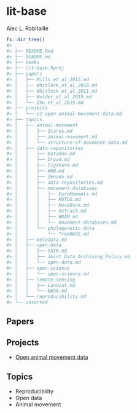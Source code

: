 
<!-- README.md is generated from README.Rmd. Please edit that file -->

# lit-base

Alec L. Robitaille

``` r
fs::dir_tree()
#> .
#> ├── README.Rmd
#> ├── README.md
#> ├── books
#> ├── lit-base.Rproj
#> ├── papers
#> │   ├── Mills_et_al_2015.md
#> │   ├── Whitlock_et_al_2010.md
#> │   ├── Whitlock_et_al_2011.md
#> │   ├── Wulder_et_al_2019.md
#> │   └── Zhu_et_al_2019.md
#> ├── projects
#> │   └── c2-open-animal-movement-data.md
#> ├── topics
#> │   ├── animal-movement
#> │   │   ├── Icarus.md
#> │   │   ├── animal-movement.md
#> │   │   └── structure-of-movement-data.md
#> │   ├── data-repositories
#> │   │   ├── DataOne.md
#> │   │   ├── Dryad.md
#> │   │   ├── Figshare.md
#> │   │   ├── KNB.md
#> │   │   ├── Zenodo.md
#> │   │   ├── data-repositories.md
#> │   │   ├── movement-databases
#> │   │   │   ├── EuroMammals.md
#> │   │   │   ├── MOTUS.md
#> │   │   │   ├── MoveBank.md
#> │   │   │   ├── OzTrack.md
#> │   │   │   ├── WRAM.md
#> │   │   │   └── movement-databases.md
#> │   │   └── phylogenetic-data
#> │   │       └── TreeBASE.md
#> │   ├── metadata.md
#> │   ├── open-data
#> │   │   ├── FAIR.md
#> │   │   ├── Joint_Data_Archiving_Policy.md
#> │   │   └── open-data.md
#> │   ├── open-science
#> │   │   └── open-science.md
#> │   ├── remote-sensing
#> │   │   ├── Landsat.md
#> │   │   └── NASA.md
#> │   └── reproducibility.md
#> └── unsorted
```

## Papers

## Projects

-   [Open animal movement
    data](https://gitlab.com/robit.a/open-animal-movement-data)

## Topics

-   Reproducibility
-   Open data
-   Animal movement
